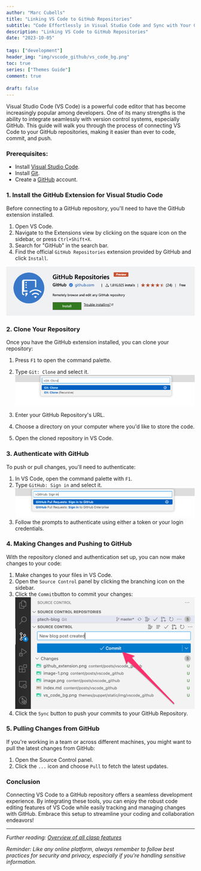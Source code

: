 ```yaml
---
author: "Marc Cubells"
title: "Linking VS Code to GitHub Repositories"
subtitle: "Code Effortlessly in Visual Studio Code and Sync with Your GitHub Repositories"
description: "Linking VS Code to GitHub Repositories"
date: "2023-10-05"

tags: ["development"]
header_img: "img/vscode_github/vs_code_bg.png"
toc: true
series: ["Themes Guide"]
comment: true

draft: false
---
```


Visual Studio Code (VS Code) is a powerful code editor that has become increasingly popular among developers. One of its many strengths is the ability to integrate seamlessly with version control systems, especially GitHub. This guide will walk you through the process of connecting VS Code to your GitHub repositories, making it easier than ever to code, commit, and push.

### **Prerequisites:**

- Install [Visual Studio Code](https://code.visualstudio.com/).
- Install [Git](https://git-scm.com/).
- Create a [GitHub](https://github.com/) account.
  
### **1. Install the GitHub Extension for Visual Studio Code**

Before connecting to a GitHub repository, you'll need to have the GitHub extension installed.

1. Open VS Code.
2. Navigate to the Extensions view by clicking on the square icon on the sidebar, or press `Ctrl+Shift+X`.
3. Search for "GitHub" in the search bar.
4. Find the official `GitHub Repositories` extension provided by GitHub and click `Install`.

![github_extension](github_extension.png)

### **2. Clone Your Repository**

Once you have the GitHub extension installed, you can clone your repository:

1. Press `F1` to open the command palette.
2. Type `Git: Clone` and select it.
![image](image.png)

3. Enter your GitHub Repository's URL.
4. Choose a directory on your computer where you'd like to store the code.
5. Open the cloned repository in VS Code.

### **3. Authenticate with GitHub**

To push or pull changes, you'll need to authenticate:

1. In VS Code, open the command palette with `F1`.
2. Type `GitHub: Sign in` and select it.
![image-1](image-1.png)
3. Follow the prompts to authenticate using either a token or your login credentials.

### **4. Making Changes and Pushing to GitHub**

With the repository cloned and authentication set up, you can now make changes to your code:

1. Make changes to your files in VS Code.
2. Open the `Source Control` panel by clicking the branching icon on the sidebar.
3. Click the `Commit`button to commit your changes:
![image-2](image-2.png)
4. Click the `Sync` button to push your commits to your GitHub Repository.

### **5. Pulling Changes from GitHub**

If you're working in a team or across different machines, you might want to pull the latest changes from GitHub:

1. Open the Source Control panel.
2. Click the `...` icon and choose `Pull` to fetch the latest updates.

### **Conclusion**

Connecting VS Code to a GitHub repository offers a seamless development experience. By integrating these tools, you can enjoy the robust code editing features of VS Code while easily tracking and managing changes with GitHub. Embrace this setup to streamline your coding and collaboration endeavors!

---

_Further reading: [Overview of all clasp features](https://developers.google.com/apps-script/guides/clasp)_

_Reminder: Like any online platform, always remember to follow best practices for security and privacy, especially if you're handling sensitive information._
